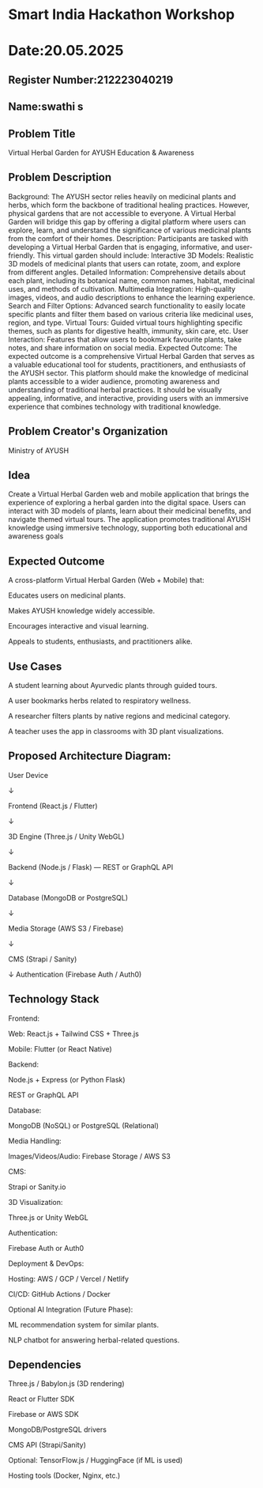 # Smart India Hackathon Workshop
# Date:20.05.2025
## Register Number:212223040219
## Name:swathi s
## Problem Title
Virtual Herbal Garden for AYUSH Education & Awareness

## Problem Description
Background: The AYUSH sector relies heavily on medicinal plants and herbs, which form the backbone of traditional healing practices. However, physical gardens that are not accessible to everyone. A Virtual Herbal Garden will bridge this gap by offering a digital platform where users can explore, learn, and understand the significance of various medicinal plants from the comfort of their homes. Description: Participants are tasked with developing a Virtual Herbal Garden that is engaging, informative, and user-friendly. This virtual garden should include: Interactive 3D Models: Realistic 3D models of medicinal plants that users can rotate, zoom, and explore from different angles. Detailed Information: Comprehensive details about each plant, including its botanical name, common names, habitat, medicinal uses, and methods of cultivation. Multimedia Integration: High-quality images, videos, and audio descriptions to enhance the learning experience. Search and Filter Options: Advanced search functionality to easily locate specific plants and filter them based on various criteria like medicinal uses, region, and type. Virtual Tours: Guided virtual tours highlighting specific themes, such as plants for digestive health, immunity, skin care, etc. User Interaction: Features that allow users to bookmark favourite plants, take notes, and share information on social media. Expected Outcome: The expected outcome is a comprehensive Virtual Herbal Garden that serves as a valuable educational tool for students, practitioners, and enthusiasts of the AYUSH sector. This platform should make the knowledge of medicinal plants accessible to a wider audience, promoting awareness and understanding of traditional herbal practices. It should be visually appealing, informative, and interactive, providing users with an immersive experience that combines technology with traditional knowledge.
## Problem Creator's Organization
Ministry of AYUSH

## Idea

Create a Virtual Herbal Garden web and mobile application that brings the experience of exploring a herbal garden into the digital space. Users can interact with 3D models of plants, learn about their medicinal benefits, and navigate themed virtual tours. The application promotes traditional AYUSH knowledge using immersive technology, supporting both educational and awareness goals

## Expected Outcome
A cross-platform Virtual Herbal Garden (Web + Mobile) that:

Educates users on medicinal plants.

Makes AYUSH knowledge widely accessible.

Encourages interactive and visual learning.

Appeals to students, enthusiasts, and practitioners alike.

## Use Cases
A student learning about Ayurvedic plants through guided tours.

A user bookmarks herbs related to respiratory wellness.

A researcher filters plants by native regions and medicinal category.

A teacher uses the app in classrooms with 3D plant visualizations.

## Proposed Architecture Diagram:

User Device

   ↓
   
Frontend (React.js / Flutter)

   ↓
   
3D Engine (Three.js / Unity WebGL)

   ↓
   
Backend (Node.js / Flask) — REST or GraphQL API

   ↓
   
Database (MongoDB or PostgreSQL)

   ↓
   
Media Storage (AWS S3 / Firebase)

   ↓
   
CMS (Strapi / Sanity)

   ↓
Authentication (Firebase Auth / Auth0)
## Technology Stack
Frontend:

Web: React.js + Tailwind CSS + Three.js

Mobile: Flutter (or React Native)

Backend:

Node.js + Express (or Python Flask)

REST or GraphQL API

Database:

MongoDB (NoSQL) or PostgreSQL (Relational)

Media Handling:

Images/Videos/Audio: Firebase Storage / AWS S3

CMS:

Strapi or Sanity.io

3D Visualization:

Three.js or Unity WebGL

Authentication:

Firebase Auth or Auth0

Deployment & DevOps:

Hosting: AWS / GCP / Vercel / Netlify

CI/CD: GitHub Actions / Docker

Optional AI Integration (Future Phase):

ML recommendation system for similar plants.

NLP chatbot for answering herbal-related questions.

## Dependencies
Three.js / Babylon.js (3D rendering)

React or Flutter SDK

Firebase or AWS SDK

MongoDB/PostgreSQL drivers

CMS API (Strapi/Sanity)

Optional: TensorFlow.js / HuggingFace (if ML is used)

Hosting tools (Docker, Nginx, etc.)
